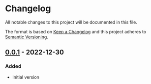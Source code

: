 # Changelog

All notable changes to this project will be documented in this file.

The format is based on [Keep a Changelog](http://keepachangelog.com/)
and this project adheres to [Semantic Versioning](http://semver.org/).

## [0.0.1] - 2022-12-30

### Added

- Initial version

[0.0.1]: https://github.com/release-flow/keep-a-changelog-action-toolkit/releases/tag/v0.0.1

